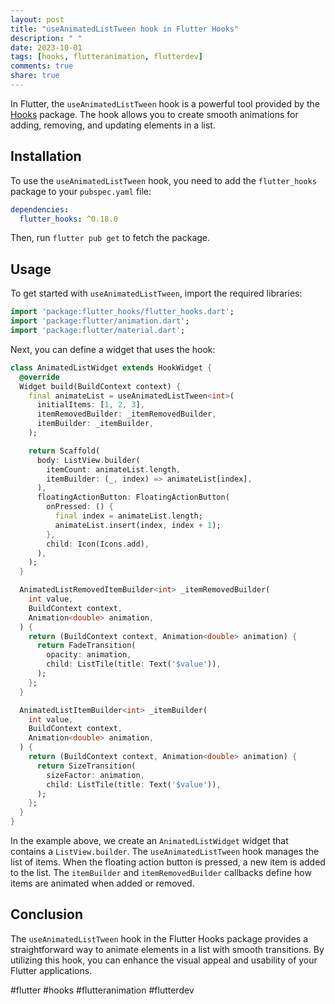 ```yaml
---
layout: post
title: "useAnimatedListTween hook in Flutter Hooks"
description: " "
date: 2023-10-01
tags: [hooks, flutteranimation, flutterdev]
comments: true
share: true
---
```


In Flutter, the `useAnimatedListTween` hook is a powerful tool provided by the [Hooks](https://pub.dev/packages/flutter_hooks) package. The hook allows you to create smooth animations for adding, removing, and updating elements in a list.

## Installation

To use the `useAnimatedListTween` hook, you need to add the `flutter_hooks` package to your `pubspec.yaml` file:

```yaml
dependencies:
  flutter_hooks: ^0.18.0
```

Then, run `flutter pub get` to fetch the package.

## Usage

To get started with `useAnimatedListTween`, import the required libraries:

```dart
import 'package:flutter_hooks/flutter_hooks.dart';
import 'package:flutter/animation.dart';
import 'package:flutter/material.dart';
```

Next, you can define a widget that uses the hook:

```dart
class AnimatedListWidget extends HookWidget {
  @override
  Widget build(BuildContext context) {
    final animateList = useAnimatedListTween<int>(
      initialItems: [1, 2, 3],
      itemRemovedBuilder: _itemRemovedBuilder,
      itemBuilder: _itemBuilder,
    );

    return Scaffold(
      body: ListView.builder(
        itemCount: animateList.length,
        itemBuilder: (_, index) => animateList[index],
      ),
      floatingActionButton: FloatingActionButton(
        onPressed: () {
          final index = animateList.length;
          animateList.insert(index, index + 1);
        },
        child: Icon(Icons.add),
      ),
    );
  }

  AnimatedListRemovedItemBuilder<int> _itemRemovedBuilder(
    int value,
    BuildContext context,
    Animation<double> animation,
  ) {
    return (BuildContext context, Animation<double> animation) {
      return FadeTransition(
        opacity: animation,
        child: ListTile(title: Text('$value')),
      );
    };
  }

  AnimatedListItemBuilder<int> _itemBuilder(
    int value,
    BuildContext context,
    Animation<double> animation,
  ) {
    return (BuildContext context, Animation<double> animation) {
      return SizeTransition(
        sizeFactor: animation,
        child: ListTile(title: Text('$value')),
      );
    };
  }
}
```

In the example above, we create an `AnimatedListWidget` widget that contains a `ListView.builder`. The `useAnimatedListTween` hook manages the list of items. When the floating action button is pressed, a new item is added to the list. The `itemBuilder` and `itemRemovedBuilder` callbacks define how items are animated when added or removed.

## Conclusion

The `useAnimatedListTween` hook in the Flutter Hooks package provides a straightforward way to animate elements in a list with smooth transitions. By utilizing this hook, you can enhance the visual appeal and usability of your Flutter applications.

#flutter #hooks #flutteranimation #flutterdev
